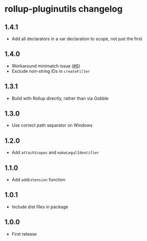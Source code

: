 # rollup-pluginutils changelog

## 1.4.1

* Add all declarators in a var declaration to scope, not just the first

## 1.4.0

* Workaround minimatch issue ([#6](https://github.com/rollup/rollup-pluginutils/pull/6))
* Exclude non-string IDs in `createFilter`

## 1.3.1

* Build with Rollup directly, rather than via Gobble

## 1.3.0

* Use correct path separator on Windows

## 1.2.0

* Add `attachScopes` and `makeLegalIdentifier`

## 1.1.0

* Add `addExtension` function

## 1.0.1

* Include dist files in package

## 1.0.0

* First release
